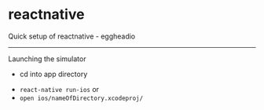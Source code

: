 # reactnative
Quick setup of reactnative - eggheadio

---
Launching the simulator

- cd into app directory
* `react-native run-ios`
or
* `open ios/nameOfDirectory.xcodeproj/`
		
